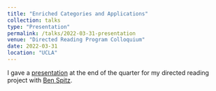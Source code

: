 ```yaml
---
title: "Enriched Categories and Applications"
collection: talks
type: "Presentation"
permalink: /talks/2022-03-31-presentation
venue: "Directed Reading Program Colloquium"
date: 2022-03-31
location: "UCLA"
---
```


I gave a [presentation](https://jiantongliu.github.io/files/Presentation_on_Enriched_Category.pdf) at the end of the quarter for my directed reading project with [Ben Spitz](https://www.math.ucla.edu/~benspitz/).
